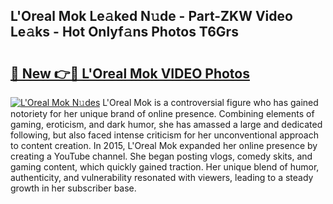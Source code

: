 ## L'Oreal Mok Le𝚊ked N𝚞de - Part-ZKW Video Le𝚊ks - Hot Onlyf𝚊ns Photos T6Grs

# <h2><a href="http://ac17558.deff.icu/?id=L%27Oreal+Mok">🔗 New 👉🔴 L'Oreal Mok VIDEO Photos</a></h2>

[![L'Oreal Mok N𝚞des](https://i.imgur.com/rIISA9y.gif)](http://ac17558.deff.icu/?id=L%27Oreal+Mok)
L'Oreal Mok is a controversial figure who has gained notoriety for her unique brand of online presence. Combining elements of gaming, eroticism, and dark humor, she has amassed a large and dedicated following, but also faced intense criticism for her unconventional approach to content creation. In 2015, L'Oreal Mok expanded her online presence by creating a YouTube channel. She began posting vlogs, comedy skits, and gaming content, which quickly gained traction. Her unique blend of humor, authenticity, and vulnerability resonated with viewers, leading to a steady growth in her subscriber base.
